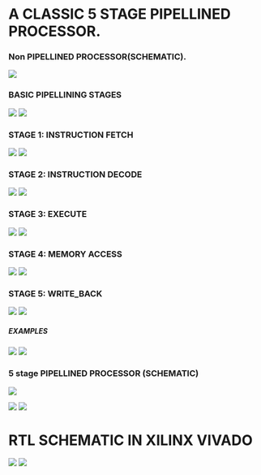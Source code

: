 # A CLASSIC 5 STAGE PIPELLINED PROCESSOR.
### Non PIPELLINED PROCESSOR(SCHEMATIC).
![](https://github.com/anandbaheti/MIPS/blob/main/DATA/NON%20PIPELINED%20PROCESSOR.JPG)
### BASIC PIPELLINING STAGES
![](https://github.com/anandbaheti/MIPS/blob/main/DATA/piplining%20stages.JPG)
![](https://github.com/anandbaheti/MIPS/blob/main/DATA/ps2.JPG)
### STAGE 1: INSTRUCTION FETCH
![](https://github.com/anandbaheti/MIPS/blob/main/DATA/IF1.JPG)
![](https://github.com/anandbaheti/MIPS/blob/main/DATA/IF2.JPG)
### STAGE 2: INSTRUCTION DECODE
![](https://github.com/anandbaheti/MIPS/blob/main/DATA/ID1.JPG)
![](https://github.com/anandbaheti/MIPS/blob/main/DATA/ID2.JPG)
### STAGE 3: EXECUTE
![](https://github.com/anandbaheti/MIPS/blob/main/DATA/EX1.JPG)
![](https://github.com/anandbaheti/MIPS/blob/main/DATA/EX2.JPG)
### STAGE 4: MEMORY ACCESS
![](https://github.com/anandbaheti/MIPS/blob/main/DATA/MEM1.JPG)
![](https://github.com/anandbaheti/MIPS/blob/main/DATA/MEM2.JPG)
### STAGE 5: WRITE_BACK
![](https://github.com/anandbaheti/MIPS/blob/main/DATA/WB1.JPG)
![](https://github.com/anandbaheti/MIPS/blob/main/DATA/WB2.JPG)
##### EXAMPLES
![](https://github.com/anandbaheti/MIPS/blob/main/DATA/MIPS%20Example%201.JPG)
![](https://github.com/anandbaheti/MIPS/blob/main/DATA/EX%202.JPG)
### 5 stage PIPELLINED PROCESSOR (SCHEMATIC)
![](https://github.com/anandbaheti/MIPS/blob/main/DATA/PIPELLINED_PROCESSOR.JPG)

![](https://github.com/anandbaheti/MIPS/blob/main/DATA/rtl1.JPG)
![](https://github.com/anandbaheti/MIPS/blob/main/DATA/rtl2.JPG)
# RTL SCHEMATIC IN XILINX VIVADO
![](https://github.com/anandbaheti/MIPS/blob/main/DATA/RTL_FULLVIEW.JPG)
![](https://github.com/anandbaheti/MIPS/blob/main/DATA/EXTENDED_RTL.JPG)

![]()
![]()

